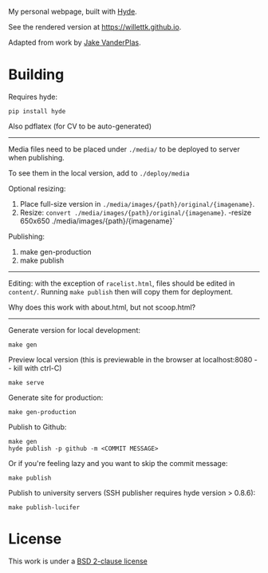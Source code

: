 My personal webpage, built with [Hyde](http://hyde.github.io/).

See the rendered version at https://willettk.github.io.

Adapted from work by [Jake VanderPlas](https://github.com/jakevdp/website).

Building
========
Requires hyde:

    pip install hyde

Also pdflatex (for CV to be auto-generated)

----

Media files need to be placed under `./media/` to be deployed to server when
publishing.

To see them in the local version, add to `./deploy/media`

Optional resizing:

1. Place full-size version in `./media/images/{path}/original/{imagename}`.
1. Resize: `convert ./media/images/{path}/original/{imagename}`. -resize 650x650 ./media/images/{path}/{imagename}`

Publishing:

1. make gen-production
1. make publish

----
Editing: with the exception of `racelist.html`, files should be edited in `content/`. Running `make publish` then will copy them for deployment.

Why does this work with about.html, but not scoop.html?

----

Generate version for local development:

    make gen

Preview local version
(this is previewable in the browser at localhost:8080 -- kill with ctrl-C)

    make serve

Generate site for production:

    make gen-production

Publish to Github:

    make gen
    hyde publish -p github -m <COMMIT MESSAGE>

Or if you're feeling lazy and you want to skip the commit message:

    make publish

Publish to university servers (SSH publisher requires hyde version > 0.8.6):

    make publish-lucifer

License
=======
This work is under a [BSD 2-clause license](http://opensource.org/licenses/BSD-2-Clause)
